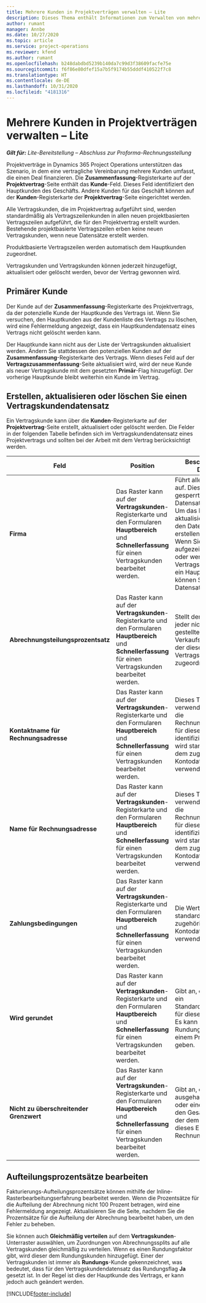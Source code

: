 ```yaml
---
title: Mehrere Kunden in Projektverträgen verwalten – Lite
description: Dieses Thema enthält Informationen zum Verwalten von mehreren Kunden für Projektverträge.
author: rumant
manager: Annbe
ms.date: 10/27/2020
ms.topic: article
ms.service: project-operations
ms.reviewer: kfend
ms.author: rumant
ms.openlocfilehash: b248dabdbd5239b140da7c99d3f38609facfe75e
ms.sourcegitcommit: f6f86e80dfef15a7b5f9174b55dddf410522f7c8
ms.translationtype: HT
ms.contentlocale: de-DE
ms.lasthandoff: 10/31/2020
ms.locfileid: "4181316"
---
```

# <a name="manage-multiple-customers-on-project-contracts---lite"></a>Mehrere Kunden in Projektverträgen verwalten – Lite

_**Gilt für:** Lite-Bereitstellung – Abschluss zur Proforma-Rechnungsstellung_

Projektverträge in Dynamics 365 Project Operations unterstützen das Szenario, in dem eine vertragliche Vereinbarung mehrere Kunden umfasst, die einen Deal finanzieren. Die **Zusammenfassung**-Registerkarte auf der **Projektvertrag**-Seite enthält das **Kunde**-Feld. Dieses Feld identifiziert den Hauptkunden des Geschäfts. Andere Kunden für das Geschäft können auf der **Kunden**-Registerkarte der **Projektvertrag**-Seite eingerichtet werden.

Alle Vertragskunden, die im Projektvertrag aufgeführt sind, werden standardmäßig als Vertragszeilenkunden in allen neuen projektbasierten Vertragszeilen aufgeführt, die für den Projektvertrag erstellt wurden. Bestehende projektbasierte Vertragszeilen erben keine neuen Vertragskunden, wenn neue Datensätze erstellt werden.

Produktbasierte Vertragszeilen werden automatisch dem Hauptkunden zugeordnet.

Vertragskunden und Vertragskunden können jederzeit hinzugefügt, aktualisiert oder gelöscht werden, bevor der Vertrag gewonnen wird.

## <a name="primary-customer"></a>Primärer Kunde

Der Kunde auf der **Zusammenfassung**-Registerkarte des Projektvertrags, da der potenzielle Kunde der Hauptkunde des Vertrags ist. Wenn Sie versuchen, den Hauptkunden aus der Kundenliste des Vertrags zu löschen, wird eine Fehlermeldung angezeigt, dass ein Hauptkundendatensatz eines Vertrags nicht gelöscht werden kann.

Der Hauptkunde kann nicht aus der Liste der Vertragskunden aktualisiert werden. Ändern Sie stattdessen den potenziellen Kunden auf der **Zusammenfassung**-Registerkarte des Vertrags. Wenn dieses Feld auf der **Vertragszusammenfassung**-Seite aktualisiert wird, wird der neue Kunde als neuer Vertragskunde mit dem gesetzten **Primär**-Flag hinzugefügt. Der vorherige Hauptkunde bleibt weiterhin ein Kunde im Vertrag.

## <a name="create-update-or-delete-a-contract-customer-record"></a>Erstellen, aktualisieren oder löschen Sie einen Vertragskundendatensatz

Ein Vertragskunde kann über die **Kunden**-Registerkarte auf der **Projektvertrag**-Seite erstellt, aktualisiert oder gelöscht werden. Die Felder in der folgenden Tabelle befinden sich im Vertragskundendatensatz eines Projektvertrags und sollten bei der Arbeit mit dem Vertrag berücksichtigt werden.

| Feld | Position | Beschreibung des Dataflows | Nachgelagerte Auswirkungen |
| --- | --- | --- | --- |
| **Firma** | Das Raster kann auf der **Vertragskunden**-Registerkarte und den Formularen **Hauptbereich** und **Schnellerfassung** für einen Vertragskunden bearbeitet werden. | Führt alle aktiven Konten auf. Dieses Feld wird gesperrt, nachdem der Datensatz erstellt wurde. Um das Konto zu aktualisieren, löschen Sie den Datensatz und erstellen Sie ihn neu. Wenn Sie Istdaten aufgezeichnet haben oder wenn der Vertragskundendatensatz ein Hauptkunde ist, können Sie den Datensatz nicht löschen. | Vertragskunden werden beim Erstellen einer Vertragszeile als Vertragszeilenkunden kopiert. |
| **Abrechnungsteilungsprozentsatz** | Das Raster kann auf der **Vertragskunden**-Registerkarte und den Formularen **Hauptbereich** und **Schnellerfassung** für einen Vertragskunden bearbeitet werden. | Stellt den Prozentsatz jeder nicht in Rechnung gestellten Verkaufstransaktion dar, der diesem Vertragskunden zugeordnet wird. | Übertragen auf neue Vertragszeilen und auf Projektvertragszeilenkunden in neuen Projektvertragszeilen. |
| **Kontaktname für Rechnungsadresse** | Das Raster kann auf der **Vertragskunden**-Registerkarte und den Formularen **Hauptbereich** und **Schnellerfassung** für einen Vertragskunden bearbeitet werden. | Dieses Textfeld sollte verwendet werden, um die Rechnungskontaktperson für diesen Kunden zu identifizieren. Dieses Feld wird standardmäßig aus dem zugehörigen Kontodatensatz verwendet. | Dies wird in das Feld **Rech. an Vertragsnamen** auf der Rechnung kopiert, die für diesen Kunden generiert wird. |
| **Name für Rechnungsadresse** | Das Raster kann auf der **Vertragskunden**-Registerkarte und den Formularen **Hauptbereich** und **Schnellerfassung** für einen Vertragskunden bearbeitet werden. | Dieses Textfeld sollte verwendet werden, um die Rechnungskontaktperson für diesen Kunden zu identifizieren. Dieses Feld wird standardmäßig aus dem zugehörigen Kontodatensatz verwendet. | Dies wird in das Feld **Rech. an Vertragsnamen** auf der Rechnung kopiert, die für diesen Kunden generiert wird. |
| **Zahlungsbedingungen** | Das Raster kann auf der **Vertragskunden**-Registerkarte und den Formularen **Hauptbereich** und **Schnellerfassung** für einen Vertragskunden bearbeitet werden. | Die Werte werden standardmäßig aus dem zugehörigen Kontodatensatz verwendet. | Dies wird in das Feld **Rech. an Vertragsnamen** auf der Rechnung kopiert, die für diesen Kunden generiert wird. |
| **Wird gerundet** | Das Raster kann auf der **Vertragskunden**-Registerkarte und den Formularen **Hauptbereich** und **Schnellerfassung** für einen Vertragskunden bearbeitet werden. | Gibt an, ob dieser Kunde ein Standardrundungskunde für dieses Geschäft ist. Es kann nur einen Rundungskunden in einem Projektvertrag geben. | Wenn Kosten und nicht abgerechnete Umsatzaufteilungen nach Menge zu einer Rundungsdifferenz führen, wird diese Differenz auf die tatsächliche Differenz angewendet, die diesem Kunden zugeordnet ist. |
| **Nicht zu überschreitender Grenzwert** | Das Raster kann auf der **Vertragskunden**-Registerkarte und den Formularen **Hauptbereich** und **Schnellerfassung** für einen Vertragskunden bearbeitet werden. | Gibt an, ob es ein ausgehandeltes Limit oder eine Obergrenze für den Gesamtbetrag gibt, der dem Kunden für dieses Engagement in Rechnung gestellt wird. | Der **Nicht zu überschreitende Grenzwert**, der auf Vertragskundenebene eingerichtet wurde, erhält eine Bewertung für **Nicht in Rechnung gestellte vertriebliche Ist-Werte**, die auf diesen Vertragskunden verweisen. |

## <a name="edit-billing-split-percentages"></a>Aufteilungsprozentsätze bearbeiten

Fakturierungs-Aufteilungsprozentsätze können mithilfe der Inline-Rasterbearbeitungserfahrung bearbeitet werden. Wenn die Prozentsätze für die Aufteilung der Abrechnung nicht 100 Prozent betragen, wird eine Fehlermeldung angezeigt. Aktualisieren Sie die Seite, nachdem Sie die Prozentsätze für die Aufteilung der Abrechnung bearbeitet haben, um den Fehler zu beheben.

Sie können auch **Gleichmäßig verteilen** auf dem **Vertragskunden**-Unterraster auswählen, um Zuordnungen von Abrechnungssplits auf alle Vertragskunden gleichmäßig zu verteilen. Wenn es einen Rundungsfaktor gibt, wird dieser dem Rundungskunden hinzugefügt. Einer der Vertragskunden ist immer als **Rundungs**-Kunde gekennzeichnet, was bedeutet, dass für den Vertragskundendatensatz das Rundungsflag **Ja** gesetzt ist. In der Regel ist dies der Hauptkunde des Vertrags, er kann jedoch auch geändert werden.


[!INCLUDE[footer-include](../../includes/footer-banner.md)]